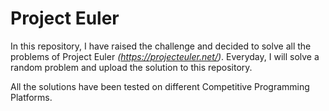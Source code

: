 # Project Euler
In this repository, I have raised the challenge and decided to solve all the problems of Project Euler _(https://projecteuler.net/)_.
Everyday, I will solve a random problem and upload the solution to this repository.

All the solutions have been tested on different Competitive Programming Platforms.

